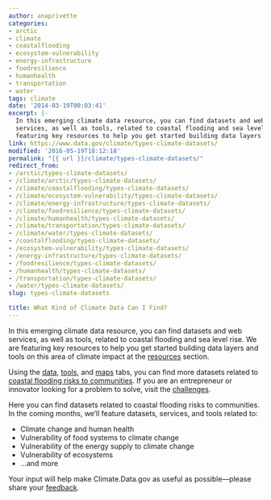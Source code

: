 ```yaml
---
author: anaprivette
categories:
- arctic
- climate
- coastalflooding
- ecosystem-vulnerability
- energy-infrastructure
- foodresilience
- humanhealth
- transportation
- water
tags: climate
date: '2014-03-19T00:03:41'
excerpt: |-
  In this emerging climate data resource, you can find datasets and web
  services, as well as tools, related to coastal flooding and sea level rise. We are
  featuring key resources to help you get started building data layers and tools…
link: https://www.data.gov/climate/types-climate-datasets/
modified: '2016-05-19T18:12:18'
permalink: "{{ url }}/climate/types-climate-datasets/"
redirect_from:
- /arctic/types-climate-datasets/
- /climate/arctic/types-climate-datasets/
- /climate/coastalflooding/types-climate-datasets/
- /climate/ecosystem-vulnerability/types-climate-datasets/
- /climate/energy-infrastructure/types-climate-datasets/
- /climate/foodresilience/types-climate-datasets/
- /climate/humanhealth/types-climate-datasets/
- /climate/transportation/types-climate-datasets/
- /climate/water/types-climate-datasets/
- /coastalflooding/types-climate-datasets/
- /ecosystem-vulnerability/types-climate-datasets/
- /energy-infrastructure/types-climate-datasets/
- /foodresilience/types-climate-datasets/
- /humanhealth/types-climate-datasets/
- /transportation/types-climate-datasets/
- /water/types-climate-datasets/
slug: types-climate-datasets

title: What Kind of Climate Data Can I Find?
---
```


In this emerging climate data resource, you can find datasets and web services, as well as tools, related to coastal flooding and sea level rise. We are featuring key resources to help you get started building data layers and tools on this area of climate impact at the [resources](https://www.data.gov/climate/climate-resources) section.

Using the [data](http://catalog.data.gov/dataset?groups=climate5434&_groups_limit=0), [tools](/climate/climate-tools), and [maps](/climate/hurricanes-tropical-storms/) tabs, you can find more datasets related to [coastal flooding risks to communities](https://www.data.gov/coastalflooding/). If you are an entrepreneur or innovator looking for a problem to solve, visit the [challenges](/climate/climate-challenges).

Here you can find datasets related to coastal flooding risks to communities. In the coming months, we’ll feature datasets, services, and tools related to:

* Climate change and human health
* Vulnerability of food systems to climate change
* Vulnerability of the energy supply to climate change
* Vulnerability of ecosystems
* …and more

Your input will help make Climate.Data.gov as useful as possible—please share your [feedback](/climate/climate-feedback/).
